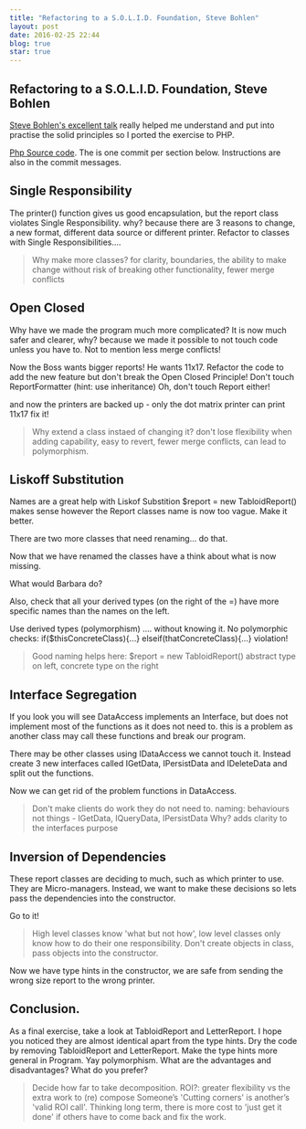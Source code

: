 ```yaml
---
title: "Refactoring to a S.O.L.I.D. Foundation, Steve Bohlen"
layout: post
date: 2016-02-25 22:44
blog: true
star: true
---
```

Refactoring to a S.O.L.I.D. Foundation, Steve Bohlen
--
[Steve Bohlen's excellent talk](https://www.youtube.com/watch?v=huEEkx5P5Hs&ab_channel=ExcellaConsulting) really helped me understand and put into practise the solid principles so I ported the exercise to PHP.

[Php Source code](https://github.com/peter-wilkins-mayden/solid-foundation). The is one commit per section below. Instructions are also in the commit messages.

Single Responsibility
---
The printer() function gives us good encapsulation, but the report class violates Single Responsibility. why? because there are 3 reasons to change, a new format, different data source or different printer.
    Refactor to classes with Single Responsibilities....

 >Why make more classes? for clarity, boundaries, the ability to make change without risk of breaking other functionality, fewer merge conflicts


Open Closed
---
 Why have we made the program much more complicated?  It is now much safer and clearer, why? because we made it possible to not touch code unless you have to. Not to mention less merge conflicts!

 Now the Boss wants bigger reports! He wants 11x17.
 Refactor the code to add the new feature but don't break the Open Closed Principle!
Don't touch ReportFormatter (hint: use inheritance)
Oh, don't touch Report either!

and now the printers are backed up - only the dot matrix printer can
print 11x17
fix it!

>Why extend a class instaed of changing it? don't lose flexibility when adding capability, easy to revert, fewer merge conflicts, can lead to polymorphism.

Liskoff Substitution
---
Names are a great help with Liskof Substition
$report = new TabloidReport() makes sense however the Report classes name is now too vague.
Make it better.

There are two more classes that need renaming... do that.

Now that we have renamed the classes have a think about what is now missing.

What would Barbara do?

Also, check that all your derived types (on the right of the =) have
more specific names than the names on the left.


Use derived types (polymorphism) .... without knowing it.
No polymorphic checks: if($thisConcreteClass){...} elseif(thatConcreteClass){...}  violation!

>Good naming helps here:
$report = new TabloidReport()  	abstract type on left, concrete type on the right


Interface Segregation
---
If you look you will see DataAccess implements an Interface, but does
not implement most of the functions as it does not need to. this is a
problem as another class may call these functions and break our program.

There may be other classes using IDataAccess we cannot touch it.
Instead create 3 new interfaces called IGetData, IPersistData and IDeleteData
and split out the functions.

Now we can get rid of the problem functions in DataAccess.

>Don't make clients do work they do not need to.
naming: behaviours not things - IGetData, IQueryData, IPersistData
Why? adds clarity to the interfaces purpose

Inversion of Dependencies
----
These report classes are deciding to much, such as which printer to use.  They are Micro-managers. Instead, we want to make these decisions so lets pass the dependencies into the constructor.

Go to it!

>High level classes know 'what but not how', low level classes only know how to do their one responsibility.
 Don't create objects in class, pass objects into the constructor.


Now we  have type hints in the constructor, we are safe from sending the wrong size report to the wrong printer.

Conclusion.
---
As a final exercise, take a look at TabloidReport and LetterReport.
   I hope you noticed they are almost identical apart from the type hints.
   Dry the code by removing TabloidReport and LetterReport.
   Make the type hints more general in Program. Yay polymorphism.
   What are the advantages and disadvantages? What do you prefer?


>Decide how far to take decomposition. ROI?: greater flexibility vs the extra work to (re) compose
Someone’s 'Cutting corners' is another’s 'valid ROI call'.
Thinking long term, there is more cost to 'just get it done' if others have to come back and fix the work.
